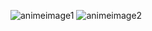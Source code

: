 ![animeimage1](https://github.com/user-attachments/assets/4bc6213c-54ae-4d8d-8e89-763ebb229d0a)
![animeimage2](https://github.com/user-attachments/assets/42ef3c4a-6779-4fdc-b8b6-113640babead)
